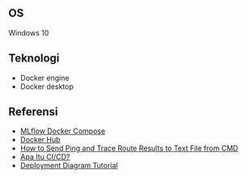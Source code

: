 ## OS
Windows 10

## Teknologi
- Docker engine
- Docker desktop

## Referensi
- [MLflow Docker Compose](https://github.com/sachua/mlflow-docker-compose)
- [Docker Hub](https://hub.docker.com/)
- [How to Send Ping and Trace Route Results to Text File from CMD](https://support.8x8.com/support-services/support/how-to-send-ping-and-trace-route-results-to-text-file-from-cmd)
- [Apa Itu CI/CD?](https://www.dicoding.com/blog/apa-itu-ci-cd/)
- [Deployment Diagram Tutorial](https://creately.com/guides/deployment-diagram-tutorial/#:~:text=A%20deployment%20diagram%20is%20a,and%20software%20of%20a%20system.)

